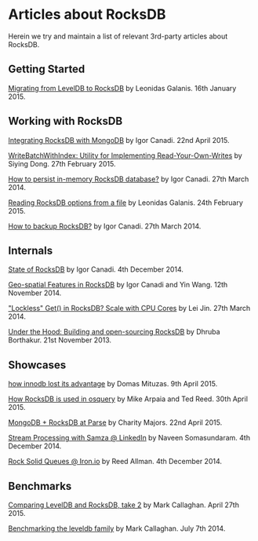 # Articles about RocksDB

Herein we try and maintain a list of relevant 3rd-party articles about RocksDB.

## Getting Started
[Migrating from LevelDB to RocksDB](http://rocksdb.org/blog/1811/migrating-from-leveldb-to-rocksdb-2/) by Leonidas Galanis. 16th January 2015.

## Working with RocksDB
[Integrating RocksDB with MongoDB](http://rocksdb.org/blog/author/icanadi/) by Igor Canadi. 22nd April 2015.

[WriteBatchWithIndex: Utility for Implementing Read-Your-Own-Writes](http://rocksdb.org/blog/1901/write-batch-with-index/) by Siying Dong. 27th February 2015.

[How to persist in-memory RocksDB database?](http://rocksdb.org/blog/245/how-to-persist-in-memory-rocksdb-database/) by Igor Canadi. 27th March 2014.

[Reading RocksDB options from a file](http://rocksdb.org/blog/1883/reading-rocksdb-options-from-a-file/) by Leonidas Galanis. 24th February 2015.

[How to backup RocksDB?](http://rocksdb.org/blog/191/how-to-backup-rocksdb/) by Igor Canadi. 27th March 2014.

## Internals
[State of RocksDB](https://www.youtube.com/watch?v=NJ6QgMH2KPU) by Igor Canadi. 4th December 2014.

[Geo-spatial Features in RocksDB](https://www.youtube.com/watch?v=T1jWsDMONM8) by Igor Canadi and Yin Wang. 12th November 2014.

["Lockless" Get() in RocksDB? Scale with CPU Cores](https://github.com/facebook/rocksdb/raw/gh-pages/talks/2014-03-27-RocksDB-Meetup-Lei-Lockless-Get.pdf) by Lei Jin. 27th March 2014.

[Under the Hood: Building and open-sourcing RocksDB](https://www.facebook.com/notes/facebook-engineering/under-the-hood-building-and-open-sourcing-rocksdb/10151822347683920) by Dhruba Borthakur. 21st November 2013.


## Showcases
[how innodb lost its advantage](http://dom.as/2015/04/09/how-innodb-lost-its-advantage/) by Domas Mituzas. 9th April 2015.

[How RocksDB is used in osquery](https://code.facebook.com/posts/1411870269134471/) by Mike Arpaia and Ted Reed. 30th April 2015.

[MongoDB + RocksDB at Parse](http://blog.parse.com/announcements/mongodb-rocksdb-parse/) by Charity Majors. 22nd April 2015.

[Stream Processing with Samza @ LinkedIn](https://www.youtube.com/watch?v=plqVp_OnSzg) by Naveen Somasundaram. 4th December 2014.

[Rock Solid Queues @ Iron.io](https://www.youtube.com/watch?v=HTjt6oj-RL4) by Reed Allman. 4th December 2014.

## Benchmarks
[Comparing LevelDB and RocksDB, take 2](http://smalldatum.blogspot.co.uk/2015/04/comparing-leveldb-and-rocksdb-take-2.html) by Mark Callaghan. April 27th 2015.

[Benchmarking the leveldb family](http://smalldatum.blogspot.co.uk/2014/07/benchmarking-leveldb-family.html) by Mark Callaghan. July 7th 2014.
